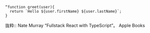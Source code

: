 ```
“function greet(user){
  return `Hello ${user.firstName} ${user.lastName}`;
}
```

抜粋:: Nate Murray  “Fullstack React with TypeScript”。 Apple Books  
